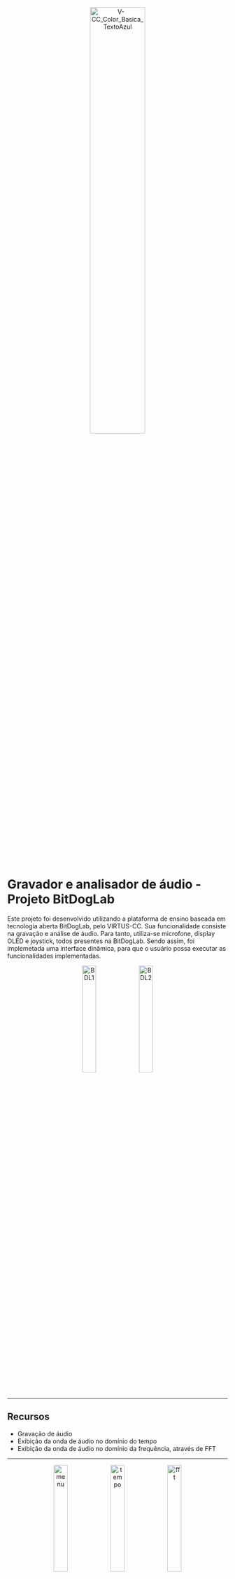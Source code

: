 <div align="center">
    <img src="https://github.com/user-attachments/assets/337c76d6-a1cc-414f-bd90-866fe408b844" alt="V-CC_Color_Basica_TextoAzul" style="width:50%;"/>
</div>

# Gravador e analisador de áudio - Projeto BitDogLab

Este projeto foi desenvolvido utilizando a plataforma de ensino baseada em tecnologia aberta BitDogLab, pelo VIRTUS-CC. Sua funcionalidade consiste na gravação e análise de áudio. Para tanto, utiliza-se microfone, display OLED e joystick, todos presentes na BitDogLab. Sendo assim, foi implemetada uma interface dinâmica, para que o usuário possa executar as funcionalidades implementadas.

<div align = "center">
    <img src="https://github.com/user-attachments/assets/17d56731-aa0e-4e26-ae65-f6f476a55f2b" alt="BDL1" style="width:25%;"/> <img src="https://github.com/user-attachments/assets/bcf95a15-ca86-45f4-aeb4-2b736a7ed5b3" alt="BDL2" style="width:25%;">
</div>

---

## Recursos

- Gravação de áudio 
- Exibição da onda de áudio no domínio do tempo
- Exibição da onda de áudio no domínio da frequência, através de FFT

---

<div align="center">
    <img src="https://github.com/user-attachments/assets/b9293ab2-ef0b-46b4-9065-545c11e2caf5" alt="menu" style="width:25%;"/> <img src="https://github.com/user-attachments/assets/e8e99df6-fff0-4221-abbf-19126dc5adb6" alt="tempo" style="width:25%;"/> <img src="https://github.com/user-attachments/assets/4d2f8256-0ab8-4bdd-bf0b-84c8201eb049" alt="fft" style="width:25%;"/>
</div>

## Componentes Utilizados

- Display: Exibição do Menu ([SSD1306](https://github.com/ivan-sf/SSD1306-Library-PICO-SDK))

- Joystick: Interação Com o Menu ([Joystick](https://github.com/ivan-sf/SSD1306-Library-PICO-SDK](https://github.com/AntonioJunior2222/BitDogLab-Joystick-Matriz_Led-VIRTUS_CC))

- Microfone: Gravação do áudio ([Microfone](https://github.com/smalljooj/bitdoglab_mic_VIRTUS_CC))
